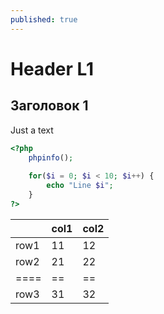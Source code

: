```yaml
---
published: true
---
```


# Header L1

## Заголовок 1

Just a text

~~~ php
<?php
    phpinfo();
    
    for($i = 0; $i < 10; $i++) {
        echo "Line $i";
    }
?>
~~~

||col1|col2| 
|--------|---------|-----------|
|row1|11|12|
|row2|21|22|
|====|==|==|
|row3|31|32|
